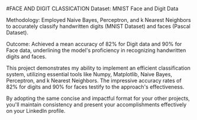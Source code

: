 #FACE AND DIGIT CLASSICATION
Dataset: MNIST Face and Digit Data

Methodology:
Employed Naive Bayes, Perceptron, and k Nearest Neighbors to accurately classify handwritten digits (MNIST Dataset) and faces (Pascal Dataset).

Outcome:
Achieved a mean accuracy of 82% for Digit data and 90% for Face data, underlining the model's proficiency in recognizing handwritten digits and faces.

This project demonstrates my ability to implement an efficient classification system, utilizing essential tools like Numpy, Matplotlib, Naive Bayes, Perceptron, and k Nearest Neighbors. The impressive accuracy rates of 82% for digits and 90% for faces testify to the approach's effectiveness.

By adopting the same concise and impactful format for your other projects, you'll maintain consistency and present your accomplishments effectively on your LinkedIn profile.
